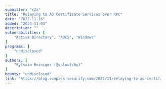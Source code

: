 ```yaml
---
submitter: "c2a"
title: "Relaying to AD Certificate Services over RPC"
date: "2022-11-16"
added: "2024-11-03"
description: ""
vulnerabilities: [
    "Active Directory", "ADCS", "Windows"
]
programs: [
    "undisclosed"
]
authors: [
    "Sylvain Heiniger (@sploutchy)"
]
bounty: "undisclosed"
link: "https://blog.compass-security.com/2022/11/relaying-to-ad-certificate-services-over-rpc/"
---
```




